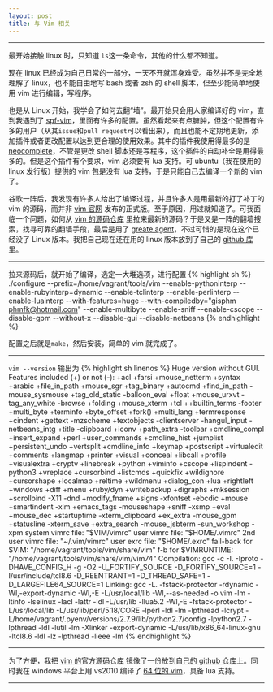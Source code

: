 ```yaml
---
layout: post
title: 与 Vim 相关
---
```


---

最开始接触 linux 时，只知道 `ls`这一条命令，其他的什么都不知道。

现在 linux 已经成为自己日常的一部分，一天不开就浑身难受。虽然并不是完全地理解了 linux，也不能自由地写 bash 或者 zsh 的 shell 脚本，但至少能简单地使用 vim 进行编辑，写程序。

也是从 Linux 开始，我学会了如何去翻“墙”。最开始只会用人家编译好的 vim，直到我遇到了 [spf-vim][1]，里面有许多的配置。虽然看起来有点臃肿，但这个配置有许多的用户（从其`issue`和`pull request`可以看出来），而且也能不定期地更新，添加插件或者更改配置以达到更合理的使用效果。其中的插件我使用得最多的是 [neocomplete][2]，不管是更改 shell 脚本还是写程序，这个插件的自动补全是用得最多的。但是这个插件有个要求，vim 必须要有 lua 支持。可 ubuntu（我在使用的 linux 发行版）提供的 vim 包是没有 lua 支持，于是只能自己去编译一个新的 vim 了。

谷歌一阵后，我发现有许多人给出了编译过程，并且许多人是用最新的打了补丁的 vim 的源码，而并非 [vim 官网][3] 发布的正式版。至于原因，用过就知道了。可我面临一个问题，如何从 [vim 的源码仓库][4] 里拉来最新的源码？于是又是一阵的翻墙搜索，找寻可靠的翻墙手段，最后是用了 [greate agent][5]，不过可惜的是现在这个已经没了 Linux 版本。我把自己现在还在用的 linux 版本放到了自己的 [github 库][6] 里。

---

拉来源码后，就开始了编译，选定一大堆选项，进行配置
{% highlight sh %}
./configure --prefix=/home/vagrant/tools/vim --enable-pythoninterp --enable-rubyinterp=dynamic --enable-tclinterp --enable-perlinterp --enable-luainterp --with-features=huge --with-compiledby="gisphm <phmfk@hotmail.com>" --enable-multibyte --enable-sniff --enable-cscope --disable-gpm --without-x   --disable-gui --disable-netbeans
{% endhighlight %}

配置之后就是`make`，然后安装，简单的 vim 就完成了。

---

`vim --version` 输出为
{% highlight sh linenos %}
Huge version without GUI.  Features included (+) or not (-):
+acl             +farsi           +mouse_netterm   +syntax
+arabic          +file_in_path    +mouse_sgr       +tag_binary
+autocmd         +find_in_path    -mouse_sysmouse  +tag_old_static
-balloon_eval    +float           +mouse_urxvt     -tag_any_white
-browse          +folding         +mouse_xterm     +tcl
++builtin_terms  -footer          +multi_byte      +terminfo
+byte_offset     +fork()          +multi_lang      +termresponse
+cindent         +gettext         -mzscheme        +textobjects
-clientserver    -hangul_input    -netbeans_intg   +title
-clipboard       +iconv           +path_extra      -toolbar
+cmdline_compl   +insert_expand   +perl            +user_commands
+cmdline_hist    +jumplist        +persistent_undo +vertsplit
+cmdline_info    +keymap          +postscript      +virtualedit
+comments        +langmap         +printer         +visual
+conceal         +libcall         +profile         +visualextra
+cryptv          +linebreak       +python          +viminfo
+cscope          +lispindent      -python3         +vreplace
+cursorbind      +listcmds        +quickfix        +wildignore
+cursorshape     +localmap        +reltime         +wildmenu
+dialog_con      +lua             +rightleft       +windows
+diff            +menu            +ruby/dyn        +writebackup
+digraphs        +mksession       +scrollbind      -X11
-dnd             +modify_fname    +signs           -xfontset
-ebcdic          +mouse           +smartindent     -xim
+emacs_tags      -mouseshape      +sniff           -xsmp
+eval            +mouse_dec       +startuptime     -xterm_clipboard
+ex_extra        -mouse_gpm       +statusline      -xterm_save
+extra_search    -mouse_jsbterm   -sun_workshop    -xpm
   system vimrc file: "$VIM/vimrc"
     user vimrc file: "$HOME/.vimrc"
 2nd user vimrc file: "~/.vim/vimrc"
      user exrc file: "$HOME/.exrc"
  fall-back for $VIM: "/home/vagrant/tools/vim/share/vim"
 f-b for $VIMRUNTIME: "/home/vagrant/tools/vim/share/vim/vim74"
Compilation: gcc -c -I. -Iproto -DHAVE_CONFIG_H     -g -O2 -U_FORTIFY_SOURCE -D_FORTIFY_SOURCE=1     -I/usr/include/tcl8.6  -D_REENTRANT=1  -D_THREAD_SAFE=1  -D_LARGEFILE64_SOURCE=1
Linking: gcc   -L. -fstack-protector -rdynamic -Wl,-export-dynamic -Wl,-E   -L/usr/local/lib -Wl,--as-needed -o vim        -lm -ltinfo  -lselinux  -lacl -lattr -ldl  -L/usr/lib -llua5.2 -Wl,-E  -fstack-protector -L/usr/local/lib  -L/usr/lib/perl/5.18/CORE -lperl -ldl -lm -lpthread -lcrypt -L/home/vagrant/.pyenv/versions/2.7.9/lib/python2.7/config -lpython2.7 -lpthread -ldl -lutil -lm -Xlinker -export-dynamic  -L/usr/lib/x86_64-linux-gnu -ltcl8.6 -ldl -lz -lpthread -lieee -lm
{% endhighlight %}

---

为了方便，我把 [vim 的官方源码仓库][4] 镜像了一份放到[自己的 github 仓库上][7]。同时我在 windows 平台上用 vs2010 编译了 [64 位的 vim][8]，具备 lua 支持。

---

[1]: https://github.com/spf13/spf13-vim
[2]: https://github.com/Shougo/neocomplete.vim
[3]: http://www.vim.org
[4]: https://code.google.com/p/vim
[5]: https://github.com/greatagent/greatagent
[6]: https://github.com/gisphm/wp-linux
[7]: https://github.com/gisphm/vim-mirror
[8]: https://github.com/gisphm/vimx64

